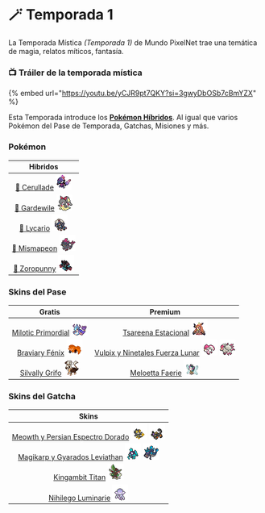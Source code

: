 # 🪄 Temporada 1

La Temporada Mística _(Temporada 1)_ de Mundo PixelNet trae una temática de magia, relatos míticos, fantasía.

### 📺 Tráiler de la temporada mística

{% embed url="https://youtu.be/yCJR9pt7QKY?si=3gwyDbOSb7cBmYZX" %}

Esta Temporada introduce los [**Pokémon Híbridos**](../../funciones/hibridos.md). Al igual que varios Pokémon del Pase de Temporada, Gatchas, Misiones y más.

### Pokémon

| Hibridos |
| :------: |
| [🧬 Cerullade](hibrido-cerullade.md) ![Sprite de Cerullade](../../images/pokemon/temporada-1/Cerullade-sprite.png)|
| [🧬 Gardewile](hibrido-gardewile.md) ![Sprite de Gardewile](../../images/pokemon/temporada-1/Gardewile-sprite.png)|
| [🧬 Lycario](hibrido-lycario.md) ![Sprite de Lycario](../../images/pokemon/temporada-1/Lycario-sprite.png)|
| [🧬 Mismapeon](hibrido-mismapeon.md) ![Sprite de Mismapeon](../../images/pokemon/temporada-1/Mismapeon-sprite.png)|
| [🧬 Zoropunny](hibrido-zoropunny.md) ![Sprite de Zoropunny](../../images/pokemon/temporada-1/Zoropunny-sprite.png)|

### Skins del Pase

  | Gratis | Premium |
  | :----: | :----: |
  | [Milotic Primordial](pase-milotic-primordial.md) ![Sprite de Milotic Primordial](../../images/pokemon/temporada-1/Primordial1-sprite.png) | [Tsareena Estacional](pase-tsareena-estacional.md) ![Sprite de Tsareena Estacional](../../images/pokemon/temporada-1/Estacional1-sprite.png) |
  | [Braviary Fénix](pase-braviary-fenix.md) ![Sprite de Braviary Fénix](../../images/pokemon/temporada-1/Fenix-sprite.png) | [Vulpix y Ninetales Fuerza Lunar](pase-vulpix-ninetales-espiritu-lunar.md) ![Sprite de Vulpix Espiritu Lunar](../../images/pokemon/temporada-1/EspirituLunar1-sprite.png) ![Sprite de Ninetales Espiritu Lunar](../../images/pokemon/temporada-1/EspirituLunar2-sprite.png) |
  |[Silvally Grifo](pase-silvally-grifo.md) ![Sprite de Silvally Grifo](../../images/pokemon/temporada-1/Griffin-sprite.png)|[Meloetta Faerie](pase-meloetta-faerie.md) ![Sprite de Meloetta Faerie](../../images/pokemon/temporada-1/Faerie1-sprite.png)|

### Skins del Gatcha

| Skins |
| :---: |
| [Meowth y Persian Espectro Dorado](gatcha-meowth-persian-espectro-dorado) ![Sprite de Meowth Espectro Dorado](../../images/pokemon/temporada-1/espectrodorado1-sprite.png) ![Sprite de Persian Espectro Dorado](../../images/pokemon/temporada-1/espectrodorado2-sprite.png)|
| [Magikarp y Gyarados Leviathan](gatcha-magikarp-gyarados-leviathan) ![Sprite de Magikarp Leviathan](../../images/pokemon/temporada-1/leviathan1-sprite.png) ![Sprite de Gyarados Leviathan](../../images/pokemon/temporada-1/leviathan2-sprite.png)|
| [Kingambit Titan](gatcha-kingambit-titan) ![Sprite de Kingambit Titan](../../images/pokemon/temporada-1/titan-sprite.png)|
| [Nihilego Luminarie](gatcha-nihilego-luminarie) ![Sprite de Nihilego Luminarie](../../images/pokemon/temporada-1/luminarie-sprite.png)|
